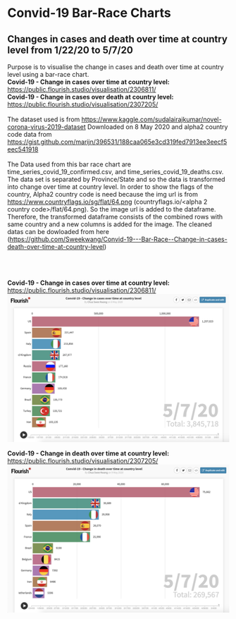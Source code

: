 # Convid-19 Bar-Race Charts
## Changes in cases and death over time at country level from 1/22/20 to 5/7/20

Purpose is to visualise the change in cases and death over time at country level using a bar-race chart. <br>
<b>Covid-19 - Change in cases over time at country level:</b> https://public.flourish.studio/visualisation/2306811/ <br>
<b>Covid-19 - Change in cases over death at country level:</b> https://public.flourish.studio/visualisation/2307205/
<br>
<br>
The dataset used is from https://www.kaggle.com/sudalairajkumar/novel-corona-virus-2019-dataset Downloaded on 8 May 2020 and alpha2 country code data from https://gist.github.com/marijn/396531/188caa065e3cd319fed7913ee3eecf5eec541918
<br>
<br>
The Data used from this bar race chart are time_series_covid_19_confirmed.csv, and time_series_covid_19_deaths.csv. The data set is separated by Province/State and so the data is transformed into change over time at country level. In order to show the flags of the country, Alpha2 country code is need because the img url is from https://www.countryflags.io/sg/flat/64.png (countryflags.io/<alpha 2 country code>/flat/64.png). So the image url is added to the dataframe. Therefore, the transformed dataframe consists of the combined rows with same country and a new columns is added for the image. The cleaned datas can be dowloaded from here (https://github.com/Sweekwang/Convid-19---Bar-Race--Change-in-cases-death-over-time-at-country-level)

<br> <br>  <br> 
<b>Covid-19 - Change in cases over time at country level:</b> https://public.flourish.studio/visualisation/2306811/ <br>
<img src = "cases.png">

<b>Covid-19 - Change in death over time at country level:</b> https://public.flourish.studio/visualisation/2307205/<br>
<img src = "death.png">
